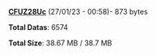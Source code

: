 [**CFUZ28Uc**](/data/CFUZ28Uc.txt) (27/01/23 - 00:58)- 873 bytes

**Total Datas**: 6574

**Total Size**: 38.67 MB / 38.7 MB